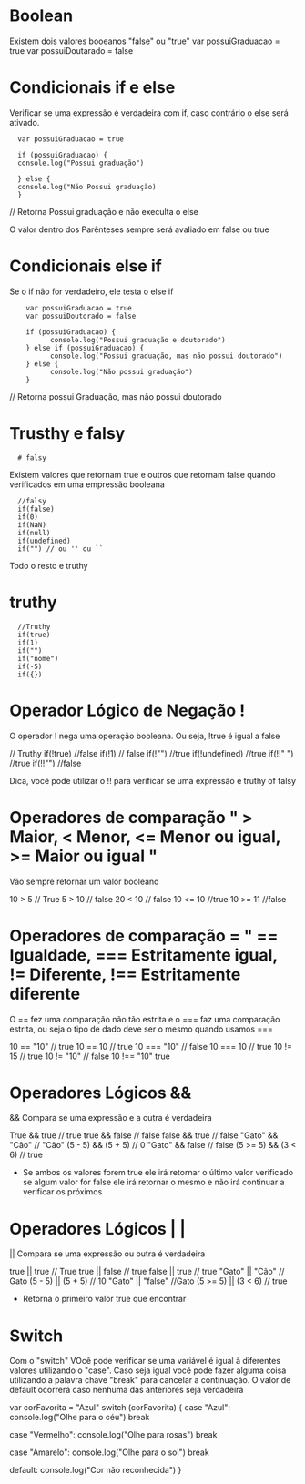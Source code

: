 # Boolean

Existem dois valores booeanos "false" ou "true"
var possuiGraduacao = true
var possuiDoutarado = false

# Condicionais if e else

Verificar se uma expressão é verdadeira com if, caso contrário o else será ativado.

      var possuiGraduacao = true

      if (possuiGraduacao) {
      console.log("Possui graduação")

      } else {
      console.log("Não Possui graduação)
      }

// Retorna Possui graduação e não execulta o else

O valor dentro dos Parênteses sempre será avaliado em false ou true

# Condicionais else if

Se o if não for verdadeiro, ele testa o else if

        var possuiGraduacao = true
        var possuiDoutorado = false

        if (possuiGraduacao) {
              console.log("Possui graduação e doutorado")
        } else if (possuiGraduacao) {
              console.log("Possui graduação, mas não possui doutorado")
        } else {
              console.log("Não possui graduação")
        }

// Retorna possui Graduação, mas não possui doutorado

# Trusthy e falsy

      # falsy

Existem valores que retornam true e outros que retornam false quando verificados em uma empressão booleana

      //falsy
      if(false)
      if(0)
      if(NaN)
      if(null)
      if(undefined)
      if("") // ou '' ou ``

Todo o resto e truthy

# truthy

      //Truthy
      if(true)
      if(1)
      if("")
      if("nome")
      if(-5)
      if({})

# Operador Lógico de Negação !

O operador ! nega uma operação booleana. Ou seja, !true é igual a false

// Truthy
if(!true) //false
if(!1) // false
if(!"") //true
if(!undefined) //true
if(!!" ") //true
if(!!"") //false

Dica, você pode utilizar o !! para verificar se uma expressão e truthy of falsy

# Operadores de comparação " > Maior, < Menor, <= Menor ou igual, >= Maior ou igual "

Vão sempre retornar um valor booleano

10 > 5 // True
5 > 10 // false
20 < 10 // false
10 <= 10 //true
10 >= 11 //false

# Operadores de comparação = " == Igualdade, === Estritamente igual, != Diferente, !== Estritamente diferente

O == fez uma comparação não tão estrita e o === faz uma comparação estrita, ou seja o tipo de dado deve ser o mesmo quando usamos ===

10 == "10" // true
10 == 10 // true
10 === "10" // false
10 === 10 // true
10 != 15 // true
10 != "10" // false
10 !== "10" true

# Operadores Lógicos &&

&& Compara se uma expressão e a outra é verdadeira

True && true // true
true && false // false
false && true // false
"Gato" && "Cão" // "Cão"
(5 - 5) && (5 + 5) // 0
"Gato" && false // false
(5 >= 5) && (3 < 6) // true

- Se ambos os valores forem true ele irá retornar o último valor verificado se algum valor for false ele irá retornar o mesmo e não irá continuar a verificar os próximos

# Operadores Lógicos | |

|| Compara se uma expressão ou outra é verdadeira

true || true // True
true || false // true
false || true // true
"Gato" || "Cão" // Gato
(5 - 5) || (5 + 5) // 10
"Gato" || "false" //Gato
(5 >= 5) || (3 < 6) // true

- Retorna o primeiro valor true que encontrar

# Switch

Com o "switch" VOcê pode verificar se uma variável é igual à diferentes valores utilizando o "case".
Caso seja igual você pode fazer alguma coisa utilizando a palavra chave "break" para cancelar a continuação.
O valor de default ocorrerá caso nenhuma das anteriores seja verdadeira

var corFavorita = "Azul"
switch (corFavorita) {
case "Azul":
console.log("Olhe para o céu")
break

case "Vermelho":
console.log("Olhe para rosas")
break

case "Amarelo":
console.log("Olhe para o sol")
break

default:
console.log("Cor não reconhecida")
}
